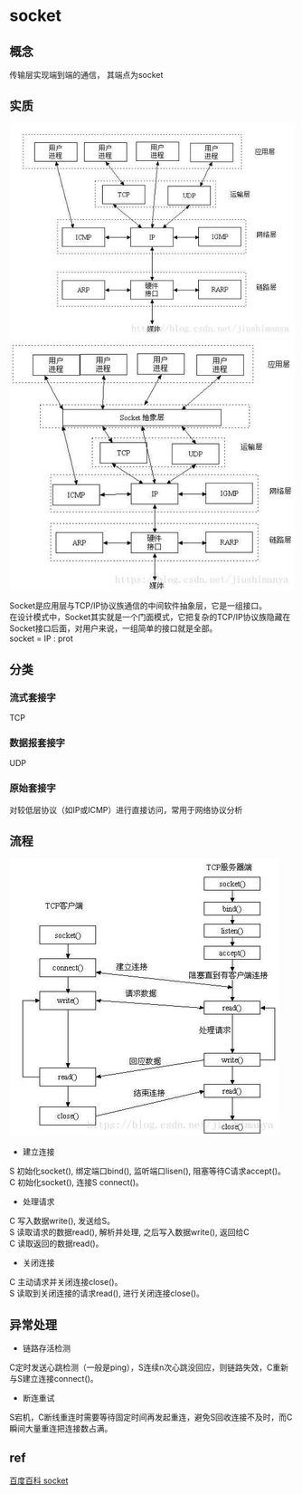 # socket

## 概念

传输层实现端到端的通信， 其端点为socket

## 实质

![img](res/socket-layer0.jpeg)
![img](res/socket-layer.jpeg)

Socket是应用层与TCP/IP协议族通信的中间软件抽象层，它是一组接口。  
在设计模式中，Socket其实就是一个门面模式，它把复杂的TCP/IP协议族隐藏在Socket接口后面，对用户来说，一组简单的接口就是全部。  
socket = IP : prot  

## 分类

### 流式套接字

TCP

### 数据报套接字

UDP

### 原始套接字

对较低层协议（如IP或ICMP）进行直接访问，常用于网络协议分析

## 流程

![img](res/socket-process.jpeg)

- 建立连接

S 初始化socket(), 绑定端口bind(), 监听端口lisen(), 阻塞等待C请求accept()。  
C 初始化socket(), 连接S connect()。  

- 处理请求

C 写入数据write(), 发送给S。  
S 读取请求的数据read(), 解析并处理, 之后写入数据write(), 返回给C  
C 读取返回的数据read()。  

- 关闭连接

C 主动请求并关闭连接close()。  
S 读取到关闭连接的请求read(), 进行关闭连接close()。  

## 异常处理

- 链路存活检测

C定时发送心跳检测（一般是ping），S连续n次心跳没回应，则链路失效，C重新与S建立连接connect()。

- 断连重试

S宕机，C断线重连时需要等待固定时间再发起重连，避免S回收连接不及时，而C瞬间大量重连把连接数占满。

## ref

[百度百科 socket](https://baike.baidu.com/item/%E5%A5%97%E6%8E%A5%E5%AD%97/9637606?fromtitle=socket&fromid=281150&fr=aladdin)
